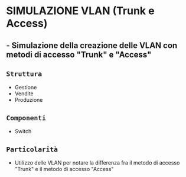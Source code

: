 # SIMULAZIONE VLAN (Trunk e Access)
## - Simulazione della creazione delle VLAN con metodi di accesso "Trunk" e "Access"
## `Struttura`
- Gestione
- Vendite
- Produzione
## `Componenti`
- Switch
## `Particolarità`
- Utilizzo delle VLAN per notare la differenza fra il metodo di accesso "Trunk" e il metodo di accesso "Access"
